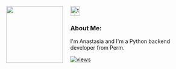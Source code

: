 <div style="display: flex;">
  <img align="left" src="https://media.giphy.com/media/v1.Y2lkPTc5MGI3NjExeng0eGw5Y2w4OTFhZ3h0Zzc4enp4Yzc5c21ndnpqODIxNW54d3E4YyZlcD12MV9pbnRlcm5hbF9naWZfYnlfaWQmY3Q9Zw/3o7TKL99c114pKWM7u/giphy.gif" width="150" height="150" style="margin-right: 20px;"/>
  <div">
    <a href="https://t.me/Nesqvic" target="_blank">
      <img src="https://img.shields.io/static/v1?message=Telegram&logo=telegram&label=&color=2CA5E0&logoColor=white&labelColor=&style=for-the-badge" height="25" alt="telegram logo"/>
    </a>
    <h3>About Me:</h3>
    <p>I'm Anastasia and I'm a Python backend developer from Perm.</p>
    <a href="https://github.com/kvasty">
      <img src="https://komarev.com/ghpvc/?username=kvasty&style=flat&color=313131&label=views" alt="views"/>
    </a>
  </div>
</div>

